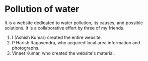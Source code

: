 # Pollution of water
It is a website dedicated to water pollution, its causes, and possible solutions.
It is a collaborative effort by three of my friends.
  1. I (Ashish Kumar) created the entire website.
  2. P Harish Ragavendra, who acquired local area information and photographs.
  3. Vineet Kumar, who created the website's material.
